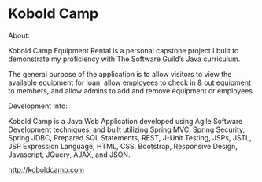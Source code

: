 # Kobold Camp

About:

Kobold Camp Equipment Rental is a personal capstone project I built to demonstrate my proficiency with The Software Guild’s Java curriculum. 

The general purpose of the application is to allow visitors to view the available equipment for loan, allow employees to check in & out equipment to members, and allow admins to add and remove equipment or employees.


Development Info:

Kobold Camp is a Java Web Application developed using Agile Software Development techniques, and built utilizing Spring MVC, Spring Security, Spring JDBC, Prepared SQL Statements, REST, J-Unit Testing, JSPs, JSTL, JSP Expression Language, HTML, CSS, Bootstrap, Responsive Design, Javascript, JQuery, AJAX, and JSON. 

http://koboldcamp.com
